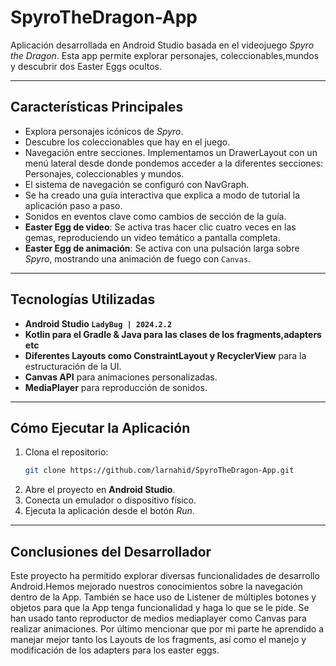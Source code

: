 # SpyroTheDragon-App

Aplicación desarrollada en Android Studio basada en el videojuego *Spyro the Dragon*. Esta app permite explorar personajes, coleccionables,mundos y descubrir dos Easter Eggs ocultos.

---

## **Características Principales**
- Explora personajes icónicos de *Spyro*.
- Descubre los coleccionables que hay en el juego.
- Navegación entre secciones. Implementamos un DrawerLayout con un menú lateral desde donde pondemos acceder a la diferentes secciones:    Personajes, coleccionables y mundos.
- El sistema de navegación se configuró con NavGraph.
- Se ha creado una guía interactiva que explica a modo de tutorial la aplicación paso a paso.
- Sonidos en eventos clave como cambios de sección de la guía.
- **Easter Egg de video**: Se activa tras hacer clic cuatro veces en las gemas, reproduciendo un video temático a pantalla completa.
- **Easter Egg de animación**: Se activa con una pulsación larga sobre *Spyro*, mostrando una animación de fuego con `Canvas`.

---

## **Tecnologías Utilizadas**
- **Android Studio `LadyBug | 2024.2.2`**
- **Kotlin para el Gradle & Java para las clases de los fragments,adapters etc**
- **Diferentes Layouts como ConstraintLayout y RecyclerView** para la estructuración de la UI.
- **Canvas API** para animaciones personalizadas.
- **MediaPlayer** para reproducción de sonidos.

---

## **Cómo Ejecutar la Aplicación**
1. Clona el repositorio:
   ```bash
   git clone https://github.com/larnahid/SpyroTheDragon-App.git
   ```
2. Abre el proyecto en **Android Studio**.
3. Conecta un emulador o dispositivo físico.
4. Ejecuta la aplicación desde el botón *Run*.

---

## **Conclusiones del Desarrollador**
Este proyecto ha permitido explorar diversas funcionalidades de desarrollo Android.Hemos mejorado nuestros conocimientos sobre la navegación dentro de la App. También se hace uso de Listener de múltiples botones y objetos para que la App tenga funcionalidad y haga lo que se le pide. Se han usado tanto reproductor de medios mediaplayer como Canvas para realizar animaciones.
Por último mencionar que por mi parte he aprendido a manejar mejor tanto los Layouts de los fragments, así como el manejo y modificación de los adapters para los easter eggs.
